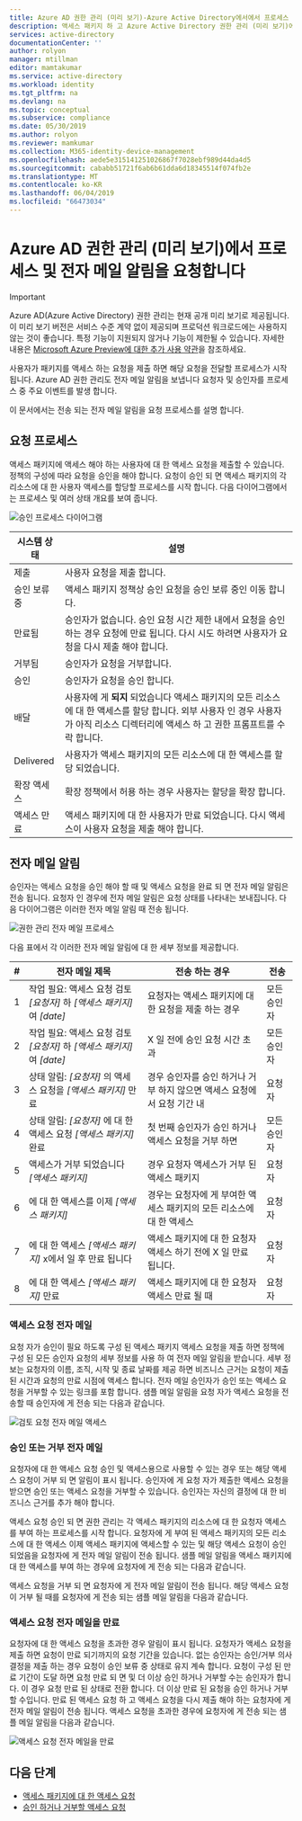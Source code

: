 ```yaml
---
title: Azure AD 권한 관리 (미리 보기)-Azure Active Directory에서에서 프로세스 및 전자 메일 알림을 요청합니다
description: 액세스 패키지 하 고 Azure Active Directory 권한 관리 (미리 보기)에 전자 메일 알림이 전송 될 때 요청 프로세스에 알아봅니다.
services: active-directory
documentationCenter: ''
author: rolyon
manager: mtillman
editor: mamtakumar
ms.service: active-directory
ms.workload: identity
ms.tgt_pltfrm: na
ms.devlang: na
ms.topic: conceptual
ms.subservice: compliance
ms.date: 05/30/2019
ms.author: rolyon
ms.reviewer: mamkumar
ms.collection: M365-identity-device-management
ms.openlocfilehash: aede5e315141251026867f7028ebf989d44da4d5
ms.sourcegitcommit: cababb51721f6ab6b61dda6d18345514f074fb2e
ms.translationtype: MT
ms.contentlocale: ko-KR
ms.lasthandoff: 06/04/2019
ms.locfileid: "66473034"
---
```

# <a name="request-process-and-email-notifications-in-azure-ad-entitlement-management-preview"></a>Azure AD 권한 관리 (미리 보기)에서 프로세스 및 전자 메일 알림을 요청합니다

> [!IMPORTANT]
> Azure AD(Azure Active Directory) 권한 관리는 현재 공개 미리 보기로 제공됩니다.
> 이 미리 보기 버전은 서비스 수준 계약 없이 제공되며 프로덕션 워크로드에는 사용하지 않는 것이 좋습니다. 특정 기능이 지원되지 않거나 기능이 제한될 수 있습니다.
> 자세한 내용은 [Microsoft Azure Preview에 대한 추가 사용 약관](https://azure.microsoft.com/support/legal/preview-supplemental-terms/)을 참조하세요.

사용자가 패키지를 액세스 하는 요청을 제출 하면 해당 요청을 전달할 프로세스가 시작 됩니다. Azure AD 권한 관리도 전자 메일 알림을 보냅니다 요청자 및 승인자를 프로세스 중 주요 이벤트를 발생 합니다.

이 문서에서는 전송 되는 전자 메일 알림을 요청 프로세스를 설명 합니다.

## <a name="request-process"></a>요청 프로세스

액세스 패키지에 액세스 해야 하는 사용자에 대 한 액세스 요청을 제출할 수 있습니다. 정책의 구성에 따라 요청을 승인을 해야 합니다. 요청이 승인 되 면 액세스 패키지의 각 리소스에 대 한 사용자 액세스를 할당할 프로세스를 시작 합니다. 다음 다이어그램에서는 프로세스 및 여러 상태 개요를 보여 줍니다.

![승인 프로세스 다이어그램](./media/entitlement-management-process/request-process.png)

| 시스템 상태 | 설명 |
| --- | --- |
| 제출 | 사용자 요청을 제출 합니다. |
| 승인 보류 중 | 액세스 패키지 정책상 승인 요청을 승인 보류 중인 이동 합니다. |
| 만료됨 | 승인자가 없습니다. 승인 요청 시간 제한 내에서 요청을 승인 하는 경우 요청에 만료 됩니다. 다시 시도 하려면 사용자가 요청을 다시 제출 해야 합니다. |
| 거부됨 | 승인자가 요청을 거부합니다. |
| 승인 | 승인자가 요청을 승인 합니다. |
| 배달 | 사용자에 게 **되지** 되었습니다 액세스 패키지의 모든 리소스에 대 한 액세스를 할당 합니다. 외부 사용자 인 경우 사용자가 아직 리소스 디렉터리에 액세스 하 고 권한 프롬프트를 수락 합니다. |
| Delivered | 사용자가 액세스 패키지의 모든 리소스에 대 한 액세스를 할당 되었습니다. |
| 확장 액세스 | 확장 정책에서 허용 하는 경우 사용자는 할당을 확장 합니다. |
| 액세스 만료 | 액세스 패키지에 대 한 사용자가 만료 되었습니다. 다시 액세스이 사용자 요청을 제출 해야 합니다. |

## <a name="email-notifications"></a>전자 메일 알림

승인자는 액세스 요청을 승인 해야 할 때 및 액세스 요청을 완료 되 면 전자 메일 알림은 전송 됩니다. 요청자 인 경우에 전자 메일 알림은 요청 상태를 나타내는 보내집니다. 다음 다이어그램은 이러한 전자 메일 알림 때 전송 됩니다.

![권한 관리 전자 메일 프로세스](./media/entitlement-management-process/email-notifications.png)

다음 표에서 각 이러한 전자 메일 알림에 대 한 세부 정보를 제공합니다.

| # | 전자 메일 제목 | 전송 하는 경우 | 전송 |
| --- | --- | --- | --- |
| 1 | 작업 필요: 액세스 요청 검토 *[요청자]* 하 *[액세스 패키지]* 여 *[date]* | 요청자는 액세스 패키지에 대 한 요청을 제출 하는 경우 | 모든 승인자 |
| 2 | 작업 필요: 액세스 요청 검토 *[요청자]* 하 *[액세스 패키지]* 여 *[date]* | X 일 전에 승인 요청 시간 초과 | 모든 승인자 |
| 3 | 상태 알림: *[요청자]* 의 액세스 요청을 *[액세스 패키지]* 만료 | 경우 승인자를 승인 하거나 거부 하지 않으면 액세스 요청에서 요청 기간 내 | 요청자 |
| 4 | 상태 알림: *[요청자]* 에 대 한 액세스 요청 *[액세스 패키지]* 완료 | 첫 번째 승인자가 승인 하거나 액세스 요청을 거부 하면 | 모든 승인자 |
| 5 | 액세스가 거부 되었습니다 *[액세스 패키지]* | 경우 요청자 액세스가 거부 된 액세스 패키지 | 요청자 |
| 6 | 에 대 한 액세스를 이제 *[액세스 패키지]*  | 경우는 요청자에 게 부여한 액세스 패키지의 모든 리소스에 대 한 액세스 | 요청자 |
| 7 | 에 대 한 액세스 *[액세스 패키지]* x에서 일 후 만료 됩니다 | 액세스 패키지에 대 한 요청자 액세스 하기 전에 X 일 만료 됩니다. | 요청자 |
| 8 | 에 대 한 액세스 *[액세스 패키지]* 만료 | 액세스 패키지에 대 한 요청자 액세스 만료 될 때 | 요청자 |

### <a name="access-request-emails"></a>액세스 요청 전자 메일

요청 자가 승인이 필요 하도록 구성 된 액세스 패키지 액세스 요청을 제출 하면 정책에 구성 된 모든 승인자 요청의 세부 정보를 사용 하 여 전자 메일 알림을 받습니다. 세부 정보는 요청자의 이름, 조직, 시작 및 종료 날짜를 제공 하면 비즈니스 근거는 요청이 제출 된 시간과 요청의 만료 시점에 액세스 합니다. 전자 메일 승인자가 승인 또는 액세스 요청을 거부할 수 있는 링크를 포함 합니다. 샘플 메일 알림을 요청 자가 액세스 요청을 전송할 때 승인자에 게 전송 되는 다음과 같습니다.

![검토 요청 전자 메일 액세스](./media/entitlement-management-shared/email-approve-request.png)

### <a name="approved-or-denied-emails"></a>승인 또는 거부 전자 메일

요청자에 대 한 액세스 요청 승인 및 액세스용으로 사용할 수 있는 경우 또는 해당 액세스 요청이 거부 되 면 알림이 표시 됩니다. 승인자에 게 요청 자가 제출한 액세스 요청을 받으면 승인 또는 액세스 요청을 거부할 수 있습니다. 승인자는 자신의 결정에 대 한 비즈니스 근거를 추가 해야 합니다.

액세스 요청 승인 되 면 권한 관리는 각 액세스 패키지의 리소스에 대 한 요청자 액세스를 부여 하는 프로세스를 시작 합니다. 요청자에 게 부여 된 액세스 패키지의 모든 리소스에 대 한 액세스 이제 액세스 패키지에 액세스할 수 있는 및 해당 액세스 요청이 승인 되었음을 요청자에 게 전자 메일 알림이 전송 됩니다. 샘플 메일 알림을 액세스 패키지에 대 한 액세스를 부여 하는 경우에 요청자에 게 전송 되는 다음과 같습니다.

액세스 요청을 거부 되 면 요청자에 게 전자 메일 알림이 전송 됩니다. 해당 액세스 요청이 거부 될 때를 요청자에 게 전송 되는 샘플 메일 알림을 다음과 같습니다.

### <a name="expired-access-request-emails"></a>액세스 요청 전자 메일을 만료

요청자에 대 한 액세스 요청을 초과한 경우 알림이 표시 됩니다. 요청자가 액세스 요청을 제출 하면 요청이 만료 되기까지의 요청 기간을 있습니다. 없는 승인자는 승인/거부 의사 결정을 제출 하는 경우 요청이 승인 보류 중 상태로 유지 계속 합니다. 요청이 구성 된 만료 기간이 도달 하면 요청 만료 되 면 및 더 이상 승인 하거나 거부할 수는 승인자가 합니다. 이 경우 요청 만료 된 상태로 전환 합니다. 더 이상 만료 된 요청을 승인 하거나 거부할 수입니다. 만료 된 액세스 요청 하 고 액세스 요청을 다시 제출 해야 하는 요청자에 게 전자 메일 알림이 전송 됩니다. 액세스 요청을 초과한 경우에 요청자에 게 전송 되는 샘플 메일 알림을 다음과 같습니다.

![액세스 요청 전자 메일을 만료](./media/entitlement-management-process/email-expired-access-request.png)

## <a name="next-steps"></a>다음 단계

- [액세스 패키지에 대 한 액세스 요청](entitlement-management-request-access.md)
- [승인 하거나 거부할 액세스 요청](entitlement-management-request-approve.md)
